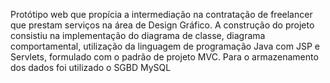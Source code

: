 Protótipo web que propícia a intermediação na contratação de freelancer que prestam serviços na área de Design Gráfico.        A construção do projeto consistiu na implementação do diagrama de classe, diagrama comportamental, utilização da linguagem de programação Java com JSP e Servlets, formulado com o padrão de projeto MVC. Para o armazenamento dos dados foi utilizado o SGBD MySQL
